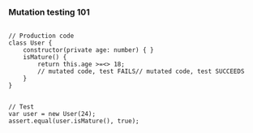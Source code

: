 <!-- .element: class="fragments-no-display"-->
### Mutation testing 101

<pre><code data-noescape data-trim class="lang-ts hljs typescript">
// Production code
class User {
    constructor(private age: number) { }
    isMature() {
        return this.age <span class="fragment fade-out" data-fragment-index="0">>=</span><span class="fragment current-visible" data-fragment-index="0"><</span><span class="fragment fade-in" data-fragment-index="1">></span> 18;
        <span class="fragment current-visible" data-fragment-index="0">// mutated code, test FAILS</span><span class="fragment current-visible" data-fragment-index="1">// mutated code, test SUCCEEDS</span>
    }
}
</code></pre>

<pre><code class="lang-ts hljs typescript">
// Test
var user = new User(24);
assert.equal(user.isMature(), true);
</code></pre>
